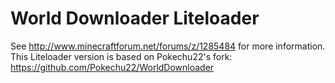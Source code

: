 World Downloader Liteloader
===========================
See http://www.minecraftforum.net/forums/z/1285484 for more information.  
This Liteloader version is based on Pokechu22's fork: https://github.com/Pokechu22/WorldDownloader  
